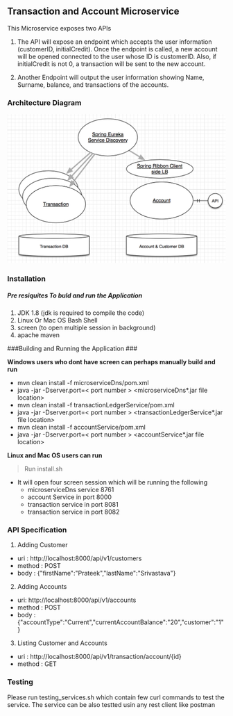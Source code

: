 ## Transaction and Account Microservice ##

This Microservice exposes two APIs 
1. The API will expose an endpoint which accepts the user information (customerID, initialCredit).
Once the endpoint is called, a new account will be opened connected to the user whose ID is customerID. Also, if initialCredit is not 0, a transaction will be sent to the new account.

2. Another Endpoint will output the user information showing Name, Surname, balance, and transactions of the accounts. 

### Architecture Diagram ###

![alt text](Account-Transsaction-ms-Arch.png)

### Installation ###

##### Pre resiquites To buld and run the Application #### 
1. JDK 1.8 (jdk is required to compile the code)
2. Linux Or Mac OS Bash Shell
3. screen (to open multiple session in background)
4. apache  maven

###Building and  Running the Application ###

**Windows users who dont have screen can perhaps manually build and run**
 - mvn clean install -f microserviceDns/pom.xml
 - java -jar -Dserver.port=\< port number \> \<microserviceDns\*.jar file location\>
 - mvn clean install -f transactionLedgerService/pom.xml
 - java -jar -Dserver.port=\< port number \> \<transactionLedgerService\*.jar file location\>
 - mvn clean install -f accountService/pom.xml
 - java -jar -Dserver.port=\< port number \> \<accountService\*.jar file location\>

**Linux and Mac OS users can run**
> Run install.sh
  - It will open four screen session which will be running the following
    - microserviceDns service 8761
    - account Service in port 8000
    - transaction service in port 8081
    - transaction service in port 8082
### API Specification ###

1. Adding Customer
 - uri : http://localhost:8000/api/v1/customers 
 - method : POST
 - body : {"firstName":"Prateek","lastName":"Srivastava"}

2. Adding Accounts
 - uri: http://localhost:8000/api/v1/accounts
 - method : POST
 - body : {"accountType":"Current","currentAccountBalance":"20","customer":"1"}

3. Listing Customer and Accounts
 - uri : http://localhost:8000/api/v1/transaction/account/{id}
 - method : GET

### Testing ###
Please run testing_services.sh which contain few curl commands to test the service. The service can be also testted usin any rest client like postman
